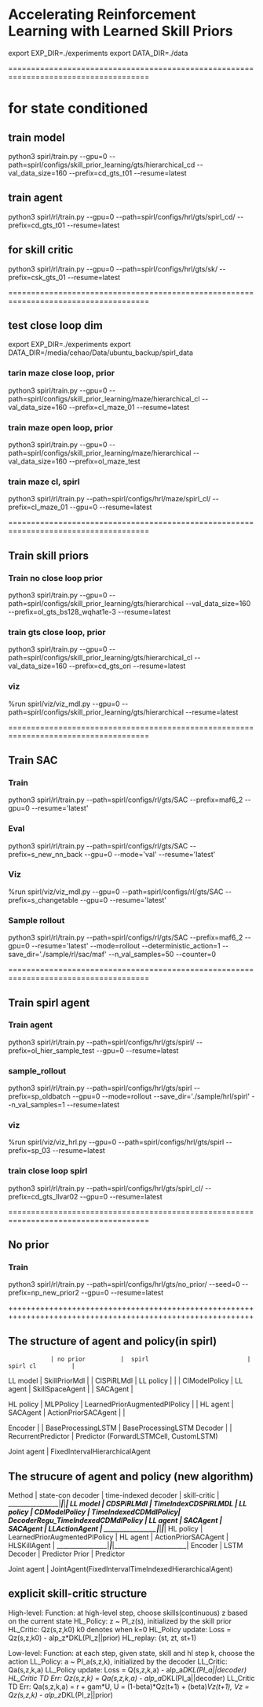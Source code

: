 # Accelerating Reinforcement Learning with Learned Skill Priors



export EXP_DIR=./experiments
export DATA_DIR=./data

=====================================================================================
# for state conditioned 
## train model
python3 spirl/train.py --gpu=0 --path=spirl/configs/skill_prior_learning/gts/hierarchical_cd --val_data_size=160 --prefix=cd_gts_t01 --resume=latest
## train agent
python3 spirl/rl/train.py --gpu=0 --path=spirl/configs/hrl/gts/spirl_cd/ --prefix=cd_gts_t01  --resume=latest

## for skill critic
python3 spirl/rl/train.py --gpu=0 --path=spirl/configs/hrl/gts/sk/ --prefix=csk_gts_01  --resume=latest

=====================================================================================
## test close loop dim
export EXP_DIR=./experiments
export DATA_DIR=/media/cehao/Data/ubuntu_backup/spirl_data

### tarin maze close loop, prior
python3 spirl/train.py --gpu=0 --path=spirl/configs/skill_prior_learning/maze/hierarchical_cl --val_data_size=160 --prefix=cl_maze_01 --resume=latest

### train maze open loop, prior
python3 spirl/train.py --gpu=0 --path=spirl/configs/skill_prior_learning/maze/hierarchical --val_data_size=160 --prefix=ol_maze_test

### train maze cl, spirl
python3 spirl/rl/train.py --path=spirl/configs/hrl/maze/spirl_cl/ --prefix=cl_maze_01 --gpu=0 --resume=latest



=====================================================================================
## Train skill priors
### Train no close loop prior
python3 spirl/train.py --gpu=0 --path=spirl/configs/skill_prior_learning/gts/hierarchical --val_data_size=160 --prefix=ol_gts_bs128_wqhat1e-3 --resume=latest


### train gts close loop, prior
python3 spirl/train.py --gpu=0 --path=spirl/configs/skill_prior_learning/gts/hierarchical_cl --val_data_size=160 --prefix=cd_gts_ori --resume=latest


### viz
%run spirl/viz/viz_mdl.py --gpu=0 --path=spirl/configs/skill_prior_learning/gts/hierarchical --resume=latest


=====================================================================================
## Train SAC
### Train
python3 spirl/rl/train.py --path=spirl/configs/rl/gts/SAC --prefix=maf6_2 --gpu=0 --resume='latest'

### Eval
python3 spirl/rl/train.py --path=spirl/configs/rl/gts/SAC --prefix=s_new_nn_back --gpu=0  --mode='val' --resume='latest'

### Viz
%run spirl/viz/viz_mdl.py --gpu=0 --path=spirl/configs/rl/gts/SAC --prefix=s_changetable --gpu=0  --resume='latest'


### Sample rollout
python3 spirl/rl/train.py --path=spirl/configs/rl/gts/SAC --prefix=maf6_2 --gpu=0 --resume='latest' --mode=rollout --deterministic_action=1 --save_dir='./sample/rl/sac/maf' --n_val_samples=50 --counter=0

=====================================================================================
## Train spirl agent
### Train agent
python3 spirl/rl/train.py --path=spirl/configs/hrl/gts/spirl/ --prefix=ol_hier_sample_test --gpu=0 --resume=latest

### sample_rollout
python3 spirl/rl/train.py --path=spirl/configs/hrl/gts/spirl --prefix=sp_oldbatch --gpu=0  --mode=rollout --save_dir='./sample/hrl/spirl' --n_val_samples=1 --resume=latest

### viz
%run spirl/viz/viz_hrl.py --gpu=0 --path=spirl/configs/hrl/gts/spirl --prefix=sp_03 --resume=latest


### train close loop spirl
python3 spirl/rl/train.py --path=spirl/configs/hrl/gts/spirl_cl/ --prefix=cd_gts_llvar02 --gpu=0 --resume=latest

=====================================================================================
## No prior
### Train
python3 spirl/rl/train.py --path=spirl/configs/hrl/gts/no_prior/ --seed=0 --prefix=np_new_prior2 --gpu=0 --resume=latest






++++++++++++++++++++++++++++++++++++++++++++++++++++++++++++++++++++++++++++++++++++++++++++++++++++++++++++
## The structure of agent and policy(in spirl)

                | no prior          |  spirl                            | spirl cl          |   

 LL model       | SkillPriorMdl     |                                   | ClSPiRLMdl        | 
 LL policy      |                   |                                   | ClModelPolicy     | 
 LL agent       | SkillSpaceAgent   |                                   | SACAgent          |

 HL policy      | MLPPolicy         | LearnedPriorAugmentedPIPolicy     |                   |
 HL agent       | SACAgent          | ActionPriorSACAgent               |                   |

 Encoder        |                   | BaseProcessingLSTM                | BaseProcessingLSTM
 Decoder        |                   | RecurrentPredictor                | Predictor
                                      (ForwardLSTMCell, CustomLSTM)

 Joint agent    | FixedIntervalHierarchicalAgent


## The strucure of agent and policy (new algorithm)

 Method         | state-con decoder     | time-indexed decoder  | skill-critic          |
________________|_______________________|_______________________|_______________________|
 LL model       | CDSPiRLMdl            |              TimeIndexCDSPiRLMDL              |
 LL policy      | CDModelPolicy         | TimeIndexedCDMdlPolicy| DecoderRegu_TimeIndexedCDMdlPolicy |
 LL agent       | SACAgent              | SACAgent              | LLActionAgent         |
________________|_______________________|_______________________|_______________________|
 HL policy      |                     LearnedPriorAugmentedPIPolicy                     |
 HL agent       |             ActionPriorSACAgent               | HLSKillAgent          |
________________|_______________________|_______________________|_______________________|
 Encoder        | LSTM  
 Decoder        | Predictor
 Prior          | Predictor

 Joint agent    | JointAgent(FixedIntervalTimeIndexedHierarchicalAgent)

 ## explicit skill-critic structure

High-level:
Function:           at high-level step, choose skills(continuous) z based on the current state
HL_Policy:          z ~ PI_z(s), initialized by the skill prior
HL_Critic:          Qz(s,z,k0)  k0 denotes when k=0
HL_Policy update:   Loss = Qz(s,z,k0) - alp_z*DKL(PI_z||prior)
HL_replay:          (st, zt, st+1)

Low-level:
Function:           at each step, given state, skill and hl step k, choose the action
LL_Policy:          a ~ PI_a(s,z,k), initialized by the decoder
LL_Critic:          Qa(s,z,k,a) 
LL_Policy update:   Loss = Q(s,z,k,a) - alp_a*DKL(PI_a||decoder)
HL_Critic TD Err:   Qz(s,z,k) = Qa(s,z,k,a) - alp_a*DKL(PI_a||decoder)
LL_Critic TD Err:   Qa(s,z,k,a) = r + gam*U, U = (1-beta)*Qz(t+1) + (beta)*Vz(t+1), Vz = Qz(s,z,k) - alp_z*DKL(PI_z||prior)